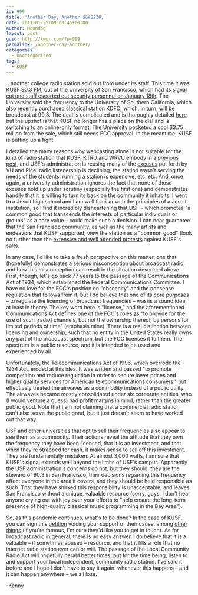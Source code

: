 ```yaml
---
id: 999
title: 'Another Day, Another $&#8230;'
date: 2011-01-25T09:08:45+00:00
author: Moondog
layout: post
guid: http://kwur.com/?p=999
permalink: /another-day-another/
categories:
  - Uncategorized
tags:
  - KUSF
---
```

<div class="pf-content">
  <p>
    &#8230;another college radio station sold out from under its staff. This time it was <a href="http://kusf.org">KUSF 90.3 FM</a>, out of the University of San Francisco, which had its <a href="http://kalwnews.org/audio/2011/01/19/kusf-staff-devastated-after-sale-radio-station_798492.html">signal cut and staff escorted out security personnel on January 18th</a>. The University sold the frequency to the University of Southern California, which also recently purchased classical station KDFC, which, in turn, will be broadcast at 90.3. The deal is complicated and is thoroughly detailed <a href="http://www.sfgate.com/cgi-bin/article.cgi?f=/c/a/2011/01/18/BAV71H9VL2.DTL&feed=rss.phartlaub">here</a>, but the upshot is that KUSF no longer has a place on the dial and is switching to an online-only format. The University pocketed a cool $3.75 million from the sale, which still needs FCC approval. In the meantime, KUSF is putting up a fight.
  </p>
  
  <p>
    I detailed the many reasons why webcasting alone is not suitable for the kind of radio station that KUSF, KTRU and WRVU embody in a <a href="http://kwur.com/the-death-of-a-community-radio-station/">previous post</a>, and USF's administration is reusing many of the <a href="http://www.sfgate.com/cgi-bin/article.cgi?f=%2Fc%2Fa%2F2011%2F01%2F21%2FEDE81HCLUB.DTL">excuses</a> put forth by VU and Rice: radio listenership is declining, the station wasn't serving the needs of the students, running a station is expensive, etc, etc. And, once again, a university administration ignores the fact that none of those excuses hold up under scrutiny (especially the first one) and demonstrates handily that it is willing to turn its back on the community it inhabits. I went to a Jesuit high school and I am well familiar with the principles of a Jesuit institution, so I find it incredibly disheartening that USF &#8211; which promotes "a common good that transcends the interests of particular individuals or groups" as a core value &#8211; could make such a decision. I can near guarantee that the San Francisco community, as well as the many artists and endeavors that KUSF supported, view the station as a "common good" (look no further than the <a href="http://www.sfgate.com/cgi-bin/article.cgi?f=%2Fc%2Fa%2F2011%2F01%2F19%2FBASQ1HBP9D.DTL">extensive and well attended protests</a>&nbsp;against KUSF's sale).
  </p>
  
  <p>
    <!--more-->
  </p>
  
  <p>
    In any case, I'd like to take a fresh perspective on this matter, one that (hopefully) demonstrates a serious misconception about broadcast radio, and how this misconception can result in the situation described above. First, though, let's go back 77 years to the passage of the Communications Act of 1934, which established the Federal Communications Committee. I have no love for the FCC's position on "obscenity" and the nonsense regulation that follows from it, but I do believe that one of its core purposes &#8211; to regulate the licensing of broadcast frequencies &#8211; was/is a sound idea, at least in theory. The key word here is "license," and the aforementioned Communications Act defines one of the FCC's roles as "to provide for the use of such [radio] channels, but not the ownership thereof, by persons for limited periods of time" (emphasis mine). There is a real distinction between licensing and ownership, such that no entity in the United States really owns any part of the broadcast spectrum, but the FCC licenses it to them. The spectrum is a public resource, and it is intended to be used and experienced by all.
  </p>
  
  <p>
    Unfortunately, the Telecommunications Act of 1996, which overrode the 1934 Act, eroded at this idea. It was written and passed "to promote competition and reduce regulation in order to secure lower prices and higher quality services for American telecommunications consumers," but effectively treated the airwaves as a commodity instead of a public utility. The airwaves became mostly consolidated under six corporate entities, who (I would venture a guess) had profit margins in mind, rather than the greater public good. Note that I am not claiming that a commercial radio station can't also serve the public good, but it just doesn't seem to have worked out that way.
  </p>
  
  <p>
    USF and other universities that opt to sell their frequencies also appear to see them as a commodity. Their actions reveal the attitude that they own the frequency they have been licensed, that it is an investment, and that when they're strapped for cash, it makes sense to sell off this investment. They are fundamentally mistaken. At almost 3,000 watts, I am sure that KUSF's signal extends well beyond the limits of USF's campus. Apparently the USF administration's concerns do not, but they should; they are the steward of 90.3 in San Francisco, their decisions regarding this frequency affect everyone in the area it covers, and they should be held responsible as such. That they have shirked this responsibility is unacceptable, and leaves San Francisco without a unique, valuable resource (sorry, guys, I don't hear anyone crying out with joy over your efforts to "help ensure the long-term presence of high-quality classical music programming in the Bay Area").
  </p>
  
  <p>
    So, as this pandemic continues, what's to be done? In the case of KUSF, you can sign this <a href="http://www.ipetitions.com/petition/savekusf/">petition</a> voicing your support of their cause, among <a href="http://savekusf.org">other things</a> (if you're famous, I'm sure they'd like you to get in touch). As for broadcast radio in general, there is no easy answer. I do believe that it is a valuable &#8211; if sometimes abused &#8211; resource, and that it fills a role that no internet radio station ever can or will. The passage of the Local Community Radio Act will hopefully herald better times, but for the time being, listen to and support your local independent, community radio station. I've said it before and I hope I don't have to say it again: whenever this happens &#8211; and it can happen anywhere &#8211; we all lose.
  </p>
  
  <p>
    -Kenny&nbsp;
  </p>
</div>